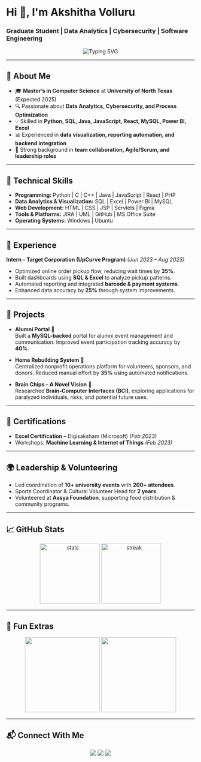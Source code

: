 # Hi 👋, I'm Akshitha Volluru
### Graduate Student | Data Analytics | Cybersecurity | Software Engineering

<p align="center">
  <img src="https://readme-typing-svg.herokuapp.com?font=Fira+Code&pause=1000&center=true&vCenter=true&width=600&lines=Results-driven+Computer+Science+Grad+Student;Passionate+about+Data+Analytics+%26+Visualization;Exploring+Cybersecurity+%26+AI;Open+to+Internship+%26+Full-time+Opportunities" alt="Typing SVG" />
</p>

---

## 🌟 About Me  

- 🎓 **Master’s in Computer Science** at **University of North Texas** (Expected 2025)  
- 🔍 Passionate about **Data Analytics, Cybersecurity, and Process Optimization**  
- 💡 Skilled in **Python, SQL, Java, JavaScript, React, MySQL, Power BI, Excel**  
- 📊 Experienced in **data visualization, reporting automation, and backend integration**  
- 🤝 Strong background in **team collaboration, Agile/Scrum, and leadership roles**  

---

## 🚀 Technical Skills  

- **Programming:** Python | C | C++ | Java | JavaScript | React | PHP  
- **Data Analytics & Visualization:** SQL | Excel | Power BI | MySQL  
- **Web Development:** HTML | CSS | JSP | Servlets | Figma  
- **Tools & Platforms:** JIRA | UML | GitHub | MS Office Suite  
- **Operating Systems:** Windows | Ubuntu  

---

## 💼 Experience  

**Intern – Target Corporation (UpCurve Program)** *(Jun 2023 – Aug 2023)*  
- Optimized online order pickup flow, reducing wait times by **35%**.  
- Built dashboards using **SQL & Excel** to analyze pickup patterns.  
- Automated reporting and integrated **barcode & payment systems**.  
- Enhanced data accuracy by **25%** through system improvements.  

---

## 📂 Projects  

- **Alumni Portal** 🏫  
  Built a **MySQL-backed** portal for alumni event management and communication. Improved event participation tracking accuracy by **40%**.  

- **Home Rebuilding System** 🏡  
  Centralized nonprofit operations platform for volunteers, sponsors, and donors. Reduced manual effort by **35%** using automated notifications.  

- **Brain Chips – A Novel Vision** 🧠  
  Researched **Brain-Computer Interfaces (BCI)**, exploring applications for paralyzed individuals, risks, and potential future uses.  

---

## 📜 Certifications  

- **Excel Certification** – Digisaksham (Microsoft) *(Feb 2023)*  
- Workshops: **Machine Learning & Internet of Things** *(Feb 2023)*  

---

## 🌍 Leadership & Volunteering  

- Led coordination of **10+ university events** with **200+ attendees**.  
- Sports Coordinator & Cultural Volunteer Head for **2 years**.  
- Volunteered at **Aasya Foundation**, supporting food distribution & community programs.  

---

## 📈 GitHub Stats  

<p align="center">
  <img src="https://github-readme-stats.vercel.app/api?username=YourGitHubUsername&show_icons=true&theme=radical" alt="stats" height="160"/>
  <img src="https://github-readme-streak-stats.herokuapp.com/?user=YourGitHubUsername&theme=radical" alt="streak" height="160"/>
</p>

---

## 🎉 Fun Extras  

<p align="center">
  <img src="https://media.giphy.com/media/26AHONQ79FdWZhAI0/giphy.gif" width="200">
  <img src="https://media.giphy.com/media/coxQHKASG60HrHtvkt/giphy.gif" width="200">
</p>

---

## 📬 Connect With Me  

<p align="center">
  <a href="mailto:volluruakshitha24@gmail.com"><img src="https://img.shields.io/badge/Email-D14836?style=for-the-badge&logo=gmail&logoColor=white"></a>
  <a href="https://www.linkedin.com/in/volluru-akshitha-0874a8208/"><img src="https://img.shields.io/badge/LinkedIn-0077B5?style=for-the-badge&logo=linkedin&logoColor=white"></a>
  <a href="https://github.com/VolluruAkshitha"><img src="https://img.shields.io/badge/GitHub-100000?style=for-the-badge&logo=github&logoColor=white"></a>
</p>
